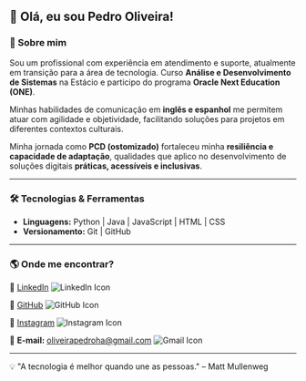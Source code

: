 ## 👋 Olá, eu sou Pedro Oliveira!

### 🚀 Sobre mim
Sou um profissional com experiência em atendimento e suporte, atualmente em transição para a área de tecnologia. Curso **Análise e Desenvolvimento de Sistemas** na Estácio e participo do programa **Oracle Next Education (ONE)**.

Minhas habilidades de comunicação em **inglês e espanhol** me permitem atuar com agilidade e objetividade, facilitando soluções para projetos em diferentes contextos culturais.

Minha jornada como **PCD (ostomizado)** fortaleceu minha **resiliência e capacidade de adaptação**, qualidades que aplico no desenvolvimento de soluções digitais **práticas, acessíveis e inclusivas**.

---

### 🛠️ Tecnologias & Ferramentas

- **Linguagens:** Python | Java | JavaScript | HTML | CSS
- **Versionamento:** Git | GitHub
  
---

### 🌎 Onde me encontrar?

🔗 [LinkedIn](https://www.linkedin.com/in/pedroh-oliveira/) ![LinkedIn Icon](https://upload.wikimedia.org/wikipedia/commons/e/e9/LinkedIn_icon.svg)

🔗 [GitHub](https://github.com/PedroHAOliveira) ![GitHub Icon](https://upload.wikimedia.org/wikipedia/commons/9/95/Octicons-mark-github.svg)

🔗 [Instagram](https://www.instagram.com/pedroh_aoliveira/) ![Instagram Icon](https://upload.wikimedia.org/wikipedia/commons/a/a5/Instagram_icon.png)

📧 **E-mail:** [oliveirapedroha@gmail.com](mailto:oliveirapedroha@gmail.com) ![Gmail Icon](https://upload.wikimedia.org/wikipedia/commons/a/a7/Gmail_Icon.png)

---

💡 "A tecnologia é melhor quando une as pessoas." – Matt Mullenweg
